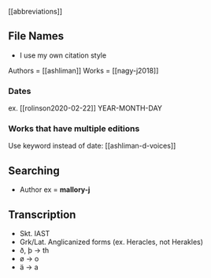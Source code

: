 [[abbreviations]]
## File Names
- I use my own citation style

Authors = [[ashliman]]
Works = [[nagy-j2018]]

###  Dates
ex. [[rolinson2020-02-22]] YEAR-MONTH-DAY
### Works that have multiple editions
Use keyword instead of date: [[ashliman-d-voices]]


## Searching
- Author ex = **mallory-j**

## Transcription
- Skt. IAST
- Grk/Lat. Anglicanized forms (ex. Heracles, not Herakles)
- ð, þ -> th
- ø -> o
- ä -> a